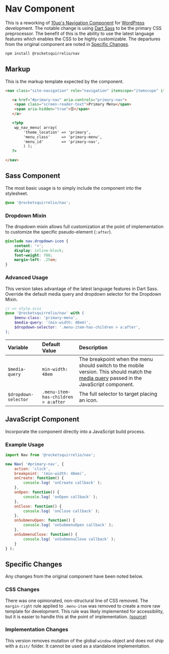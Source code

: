 # Nav Component
This is a reworking of [10up's Navigation Component](https://github.com/10up/component-navigation) for [WordPress](https://wordpress.org) development. The notable change is using [Dart Sass](https://github.com/sass/dart-sass) to be the primary CSS preprocessor. The benefit of this is the ability to use the latest language features which enables the CSS to be highly customizable. The departures from the original component are noted in [Specific Changes](#specific-changes).


```bash
npm install @rocketsquirrelio/nav
```

## Markup
This is the markup template expected by the component.

```html
<nav class="site-navigation" role="navigation" itemscope="itemscope" itemtype="http://schema.org/SiteNavigationElement">

   <a href="#primary-nav" aria-controls="primary-nav">
   	<span class="screen-reader-text">Primary Menu</span>
   	<span aria-hidden="true">☰</span>
   </a>

   <?php
   	wp_nav_menu( array(
   		'theme_location' => 'primary',
   		'menu_class'     => 'primary-menu',
   		'menu_id'        => 'primary-nav',
   		) );
   ?>

</nav>
```

## Sass Component
The most basic usage is to simply include the component into the stylesheet.

```scss
@use '@rocketsquirrelio/nav';
```

### Dropdown Mixin
The dropdown mixin allows full customization at the point of implementation to customize the specific pseudo-element (`:after`).

```scss
@include nav.dropdown-icon {
    content: '+';
    display: inline-block;
    font-weight: 700;
    margin-left: .25em;
}
```

### Advanced Usage
This version takes advantage of the latest language features in Dart Sass. Override the default media query and dropdown selector for the Dropdown Mixin.

```scss
// => style.scss
@use '@rocketsquirrelio/nav' with (
	$menu-class: 'primary-menu',
	$media-query: '(min-width: 48em)',
	$dropdown-selector: '.menu-item-has-children > a:after',
);
```

| Variable | Default Value | Description |
|:---------|:--------------|:------------|
|`$media-query`|`min-width: 48em`|The breakpoint when the menu should switch to the mobile version. This should match the [media query](#javascript-component) passed in the JavaScript component.|
|`$dropdown-selector`|`.menu-item-has-children > a:after`|The full selector to target placing an icon.|


## JavaScript Component
Incorporate the component directly into a JavaScript build process.

### Example Usage
```js
import Nav from '@rocketsquirrelio/nav';

new Nav( '#primary-nav', {
    action: 'click',
    breakpoint: '(min-width: 48em)',
	onCreate: function() {
		console.log( 'onCreate callback' );
	},
	onOpen: function() {
		console.log( 'onOpen callback' );
	},
	onClose: function() {
		console.log( 'onClose callback' );
	},
	onSubmenuOpen: function() {
		console.log( 'onSubmenuOpen callback' );
	},
	onSubmenuClose: function() {
		console.log( 'onSubmenuClose callback' );
	}
} );
```

## Specific Changes
Any changes from the original component have been noted below.

### CSS Changes
There was one opinionated, non-structural line of CSS removed. The `margin-right` rule applied to `.menu-item` was removed to create a more raw template for development. This rule was likely implemented for accessibility, but it is easier to handle this at the point of implementation. [(source)](https://github.com/10up/component-navigation/blob/c576c004f141fffcc43b5e4ecd2ba1f03eebc4e6/src/style.css#L19-L22)

### Implementation Changes
This version removes mutation of the global `window` object and does not ship with a `dist/` folder. It cannot be used as a standalone implementation.
